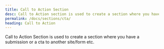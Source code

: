```yaml
---
title: Call to Action Section
desc: Call to Action section is used to create a section where you have a submission or a cta to another site/form etc.
permalink: /docs/sections/cta/
heading: Call to Action
---
```


Call to Action Section is used to create a section where you have a submission or a cta to another site/form etc.

[//]: # (<figure>)

[//]: # (  <img src="./pricing-template.png" alt="Pricing Page composed of title and three pricing options" eleventy:widths="500">)

[//]: # (  <figcaption>Page template: Pricing</figcaption>)

[//]: # (</figure>)

